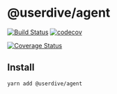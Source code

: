 # @userdive/agent

[![Build Status][travis-image]][travis-url] [![codecov][codecov-image]][codecov-url]

[![Coverage Status](https://codecov.io/gh/uncovertruth/agent.js/branch/master/graphs/icicle.svg?token=XNSCDmIcGp)](https://codecov.io/gh/uncovertruth/agent.js)

## Install

```sh
yarn add @userdive/agent
```

[travis-image]: https://travis-ci.com/uncovertruth/agent.js.svg?token=jwBf8J1p7dtDvrhwRcod&branch=master
[travis-url]: https://travis-ci.com/uncovertruth/agent.js
[codecov-image]: https://codecov.io/gh/uncovertruth/agent.js/branch/master/graph/badge.svg?token=XNSCDmIcGp
[codecov-url]: https://codecov.io/gh/uncovertruth/agent.js
